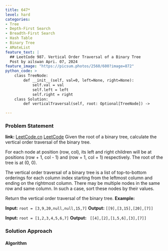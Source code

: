 ```yaml
---
title: 647*
level: hard
categories:
- Tree
- Depth-First Search
- Breadth-First Search
- Hash Table
- Binary Tree
- AMateList
feature_text: |
  ## LeetCode 987. Vertical Order Traversal of a Binary Tree
  Post by ailswan Apri. 07, 2024
feature_image: "https://picsum.photos/2560/600?image=872"
python_code: >
    class TreeNode:
        def __init__(self, val=0, left=None, right=None):
            self.val = val
            self.left = left
            self.right = right
    class Solution:
        def verticalTraversal(self, root: Optional[TreeNode]) ->  

---
```


### Problem Statement
**link:**
[LeetCode.cn](https://leetcode.cn/problems/vertical-order-traversal-of-a-binary-tree/)
[LeetCode](https://leetcode.com/vertical-order-traversal-of-a-binary-tree/)
Given the root of a binary tree, calculate the vertical order traversal of the binary tree.

For each node at position (row, col), its left and right children will be at positions (row + 1, col - 1) and (row + 1, col + 1) respectively. The root of the tree is at (0, 0).

The vertical order traversal of a binary tree is a list of top-to-bottom orderings for each column index starting from the leftmost column and ending on the rightmost column. There may be multiple nodes in the same row and same column. In such a case, sort these nodes by their values.

Return the vertical order traversal of the binary tree.
**Example:**

**Input:** `root = [3,9,20,null,null,15,7]`
**Output:** `[[9],[3,15],[20],[7]]`

**Input:** `root = [1,2,3,4,5,6,7]`
**Output:** ` [[4],[2],[1,5,6],[3],[7]]`
 
 
### Solution Approach
 
#### Algorithm
 